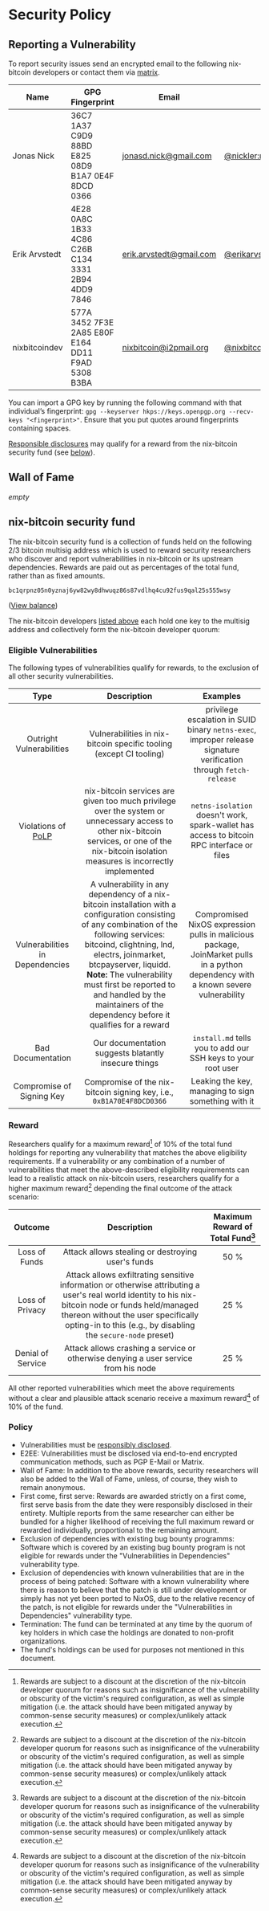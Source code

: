 # Security Policy

## Reporting a Vulnerability

To report security issues send an encrypted email to the following nix-bitcoin developers or contact them via [matrix](https://matrix.org/).

| Name          | GPG Fingerprint                                    | Email                   | Matrix                                                                             |
|---------------|----------------------------------------------------|-------------------------|------------------------------------------------------------------------------------|
| Jonas Nick    | 36C7 1A37 C9D9 88BD E825  08D9 B1A7 0E4F 8DCD 0366 | jonasd.nick@gmail.com   | [@nickler:nixbitcoin.org](https://matrix.to/#/@nickler:nixbitcoin.org)             |
| Erik Arvstedt | 4E28 0A8C 1B33 4C86 C26B  C134 3331 2B94 4DD9 7846 | erik.arvstedt@gmail.com | [@erikarvstedt:matrix.org](https://matrix.to/#/@erikarvstedt:matrix.org)           |
| nixbitcoindev | 577A 3452 7F3E 2A85 E80F  E164 DD11 F9AD 5308 B3BA | nixbitcoin@i2pmail.org  | [@nixbitcoindev:nixbitcoin.org](https://matrix.to/#/@nixbitcoindev:nixbitcoin.org) |

You can import a GPG key by running the following command with that individual’s fingerprint: `gpg --keyserver hkps://keys.openpgp.org --recv-keys "<fingerprint>"`. Ensure that you put quotes around fingerprints containing spaces.

[Responsible disclosures](https://en.wikipedia.org/wiki/Coordinated_vulnerability_disclosure) may qualify for a reward from the nix-bitcoin security fund (see [below](#nix-bitcoin-security-fund)).

## Wall of Fame

*empty*


## nix-bitcoin security fund

The nix-bitcoin security fund is a collection of funds held on the following 2/3
bitcoin multisig address which is used to reward security researchers who
discover and report vulnerabilities in nix-bitcoin or its upstream dependencies.
Rewards are paid out as percentages of the total fund, rather than as fixed
amounts.

```
bc1qrpnz05n0yznaj6yw82wy8dhwuqz86s87vdlhq4cu92fus9qal25s555wsy
```
([View balance](https://mempool.nixbitcoin.org/address/bc1qrpnz05n0yznaj6yw82wy8dhwuqz86s87vdlhq4cu92fus9qal25s555wsy))

The nix-bitcoin developers [listed above](#reporting-a-vulnerability) each hold
one key to the multisig address and collectively form the nix-bitcoin developer
quorum:

### Eligible Vulnerabilities

The following types of vulnerabilities qualify for rewards, to the exclusion of
all other security vulnerabilities.

| Type | Description | Examples |
| :-: | :-: | :-: |
| Outright Vulnerabilities | Vulnerabilities in nix-bitcoin specific tooling (except CI tooling) | privilege escalation in SUID binary `netns-exec`, improper release signature verification through `fetch-release` |
| Violations of [PoLP](https://en.wikipedia.org/wiki/Principle_of_least_privilege) | nix-bitcoin services are given too much privilege over the system or unnecessary access to other nix-bitcoin services, or one of the nix-bitcoin isolation measures is incorrectly implemented | `netns-isolation` doesn't work, spark-wallet has access to bitcoin RPC interface or files |
| Vulnerabilities in Dependencies | A vulnerability in any dependency of a nix-bitcoin installation with a configuration consisting of any combination of the following services: bitcoind, clightning, lnd, electrs, joinmarket, btcpayserver, liquidd.<br />**Note:** The vulnerability must first be reported to and handled by the maintainers of the dependency before it qualifies for a reward| Compromised NixOS expression pulls in malicious package, JoinMarket pulls in a python dependency with a known severe vulnerability |
| Bad Documentation | Our documentation suggests blatantly insecure things | `install.md` tells you to add our SSH keys to your root user |
| Compromise of Signing Key | Compromise of the nix-bitcoin signing key, i.e., `0xB1A70E4F8DCD0366` | Leaking the key, managing to sign something with it |

### Reward

Researchers qualify for a maximum reward[^1] of 10% of the total fund holdings for
reporting any vulnerability that matches the above eligibility requirements. If
a vulnerability or any combination of a number of vulnerabilities that meet the
above-described eligibility requirements can lead to a realistic attack on
nix-bitcoin users, researchers qualify for a higher maximum reward[^1] depending
the final outcome of the attack scenario:

| Outcome | Description | Maximum Reward of Total Fund[^1] |
| :-: | :-: | :-: |
| Loss of Funds | Attack allows stealing or destroying user's funds | 50 % |
| Loss of Privacy | Attack allows exfiltrating sensitive information or otherwise attributing a user's real world identity to his nix-bitcoin node or funds held/managed thereon without the user specifically opting-in to this (e.g., by disabling the `secure-node` preset) | 25 % |
| Denial of Service | Attack allows crashing a service or otherwise denying a user service from his node | 25 % |

All other reported vulnerabilities which meet the above requirements without a
clear and plausible attack scenario receive a maximum reward[^1] of 10% of the
fund.

[^1]: Rewards are subject to a discount at the discretion of the nix-bitcoin
developer quorum for reasons such as insignificance of the vulnerability or
obscurity of the victim's required configuration, as well as simple mitigation
(i.e.  the attack should have been mitigated anyway by common-sense security
measures) or complex/unlikely attack execution.

### Policy

* Vulnerabilities must be [responsibly
  disclosed](https://en.wikipedia.org/wiki/Coordinated_vulnerability_disclosure).
* E2EE: Vulnerabilities must be disclosed via end-to-end encrypted communication
  methods, such as PGP E-Mail or Matrix.
* Wall of Fame: In addition to the above rewards, security researchers will also
  be added to the Wall of Fame, unless, of course, they wish to remain
  anonymous.
* First come, first serve: Rewards are awarded strictly on a first come, first
  serve basis from the date they were responsibly disclosed in their entirety.
  Multiple reports from the same researcher can either be bundled for a higher
  likelihood of receiving the full maximum reward or rewarded individually,
  proportional to the remaining amount.
* Exclusion of dependencies with existing bug bounty programms: Software which
  is covered by an existing bug bounty program is not eligible for rewards under
  the "Vulnerabilities in Dependencies" vulnerability type.
* Exclusion of dependencies with known vulnerabilities that are in the process
  of being patched: Software with a known vulnerability where there is reason to
  believe that the patch is still under development or simply has not yet been
  ported to NixOS, due to the relative recency of the patch, is not eligible for
  rewards under the "Vulnerabilities in Dependencies" vulnerability type.
* Termination: The fund can be terminated at any time by the quorum of key
  holders in which case the holdings are donated to non-profit organizations.
* The fund's holdings can be used for purposes not mentioned in this document.
